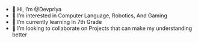 - 👋 Hi, I’m @Devpriya
- 👀 I’m interested in Computer Language, Robotics, And Gaming
- 🌱 I’m currently learning In 7th Grade
- 💞️ I’m looking to collaborate on Projects that can make my understanding better
